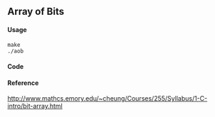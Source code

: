 ## Array of Bits
#### Usage
```
make
./aob
```

#### Code


#### Reference
http://www.mathcs.emory.edu/~cheung/Courses/255/Syllabus/1-C-intro/bit-array.html
